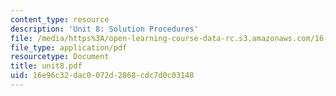 ```yaml
---
content_type: resource
description: 'Unit 8: Solution Procedures'
file: /media/https%3A/open-learning-course-data-rc.s3.amazonaws.com/16-20-structural-mechanics-fall-2002/16e96c32dac0072d2868cdc7d0c03148_unit8.pdf
file_type: application/pdf
resourcetype: Document
title: unit8.pdf
uid: 16e96c32-dac0-072d-2868-cdc7d0c03148
---
```

